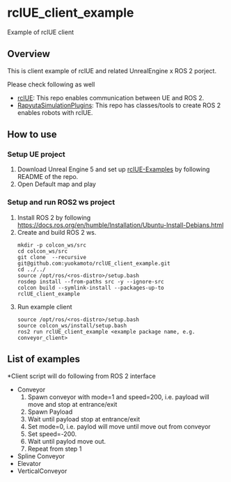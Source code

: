 # rclUE_client_example
Example of rclUE client

## Overview
This is client example of rclUE and related UnrealEngine x ROS 2 porject.

Please check following as well
- [rclUE](https://rclue.readthedocs.io/en/devel/index.html): This repo enables communication between UE and ROS 2.
- [RapyutaSimulationPlugins](https://rapyutasimulationplugins.readthedocs.io/en/devel/index.html): This repo has classes/tools to create ROS 2 enables robots with rclUE.

## How to use
### Setup UE project
1. Download Unreal Engine 5 and set up [rclUE-Examples](https://github.com/yuokamoto/rclUE-Examples/tree/main/Config) by following README of the repo.
2. Open Default map and play

### Setup and run ROS2 ws project
1. Install ROS 2 by following https://docs.ros.org/en/humble/Installation/Ubuntu-Install-Debians.html 
2. Create and build ROS 2 ws.
    ```
    mkdir -p colcon_ws/src
    cd colcon_ws/src
    git clone  --recursive git@github.com:yuokamoto/rclUE_client_example.git
    cd ../../
    source /opt/ros/<ros-distro>/setup.bash
    rosdep install --from-paths src -y --ignore-src
    colcon build --symlink-install --packages-up-to rclUE_client_example
    ```
3. Run example client 
    ```
    source /opt/ros/<ros-distro>/setup.bash
    source colcon_ws/install/setup.bash
    ros2 run rclUE_client_example <example package name, e.g. conveyor_client>
    ```

## List of examples

*Client script will do following from ROS 2 interface

- Conveyor
    1. Spawn conveyor with mode=1 and speed=200, i.e. payload will move and stop at entrance/exit
    2. Spawn Payload
    3. Wait until payload stop at entrance/exit
    4. Set mode=0, i.e. paylod will move until move out from conveyor
    5. Set speed=-200.
    5. Wait until paylod move out.
    6. Repeat from step 1
- Spline Conveyor
- Elevator
- VerticalConveyor

